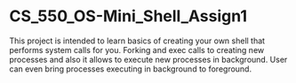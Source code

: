 # CS_550_OS-Mini_Shell_Assign1
This project is intended to learn basics of creating your own shell that performs system calls for you. Forking and exec calls to creating new processes and also it allows to execute new processes in background. User can even bring processes executing in background to foreground.
